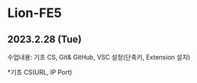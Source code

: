 # Lion-FE5

## 2023.2.28 (Tue)

수업내용: 기초 CS, Git& GitHub, VSC 설정(단축키, Extension 설치)

*기초 CS(URL, IP Port)

